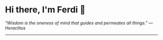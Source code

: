 <h1>Hi there, I'm Ferdi 👋</h1>

<p><em>
  "Wisdom is the oneness of mind that guides and permeates all things." — Heraclitus
</em></p>

---
